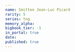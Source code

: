 ```yaml
---
name: Smitten Jean-Luc Picard
rarity: 5
series: tng
memory_alpha:
bigbook_tier: -1
in_portal: true
date:
published: true
---
```



